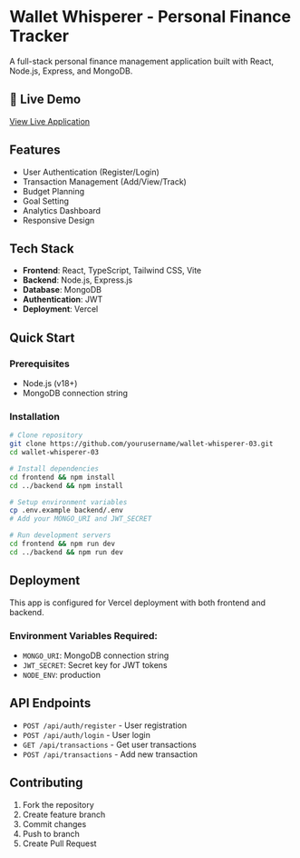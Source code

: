 # Wallet Whisperer - Personal Finance Tracker

A full-stack personal finance management application built with React, Node.js, Express, and MongoDB.

## 🚀 Live Demo
[View Live Application](https://your-vercel-app.vercel.app)

## Features
- User Authentication (Register/Login)
- Transaction Management (Add/View/Track)
- Budget Planning
- Goal Setting
- Analytics Dashboard
- Responsive Design

## Tech Stack
- **Frontend**: React, TypeScript, Tailwind CSS, Vite
- **Backend**: Node.js, Express.js
- **Database**: MongoDB
- **Authentication**: JWT
- **Deployment**: Vercel

## Quick Start

### Prerequisites
- Node.js (v18+)
- MongoDB connection string

### Installation
```bash
# Clone repository
git clone https://github.com/yourusername/wallet-whisperer-03.git
cd wallet-whisperer-03

# Install dependencies
cd frontend && npm install
cd ../backend && npm install

# Setup environment variables
cp .env.example backend/.env
# Add your MONGO_URI and JWT_SECRET

# Run development servers
cd frontend && npm run dev
cd ../backend && npm run dev
```

## Deployment
This app is configured for Vercel deployment with both frontend and backend.

### Environment Variables Required:
- `MONGO_URI`: MongoDB connection string
- `JWT_SECRET`: Secret key for JWT tokens
- `NODE_ENV`: production

## API Endpoints
- `POST /api/auth/register` - User registration
- `POST /api/auth/login` - User login
- `GET /api/transactions` - Get user transactions
- `POST /api/transactions` - Add new transaction

## Contributing
1. Fork the repository
2. Create feature branch
3. Commit changes
4. Push to branch
5. Create Pull Request